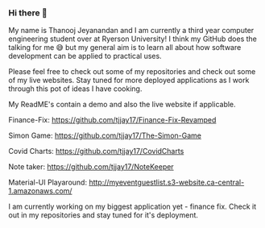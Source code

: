 ### Hi there 👋

<!--
**tjjay17/tjjay17** is a ✨ _special_ ✨ repository because its `README.md` (this file) appears on your GitHub profile. -->
My name is Thanooj Jeyanandan and I am currently a third year computer engineering student over at Ryerson University!
I think my GitHub does the talking for me 😅 but my general aim is to learn all about how software development can be applied to practical uses.

Please feel free to check out some of my repositories and check out some of my live websites. 
Stay tuned for more deployed applications as I work through this pot of ideas I have cooking.

My ReadME's contain a demo and also the live website if applicable.

Finance-Fix: https://github.com/tjjay17/Finance-Fix-Revamped

Simon Game: https://github.com/tjjay17/The-Simon-Game

Covid Charts: https://github.com/tjjay17/CovidCharts

Note taker: https://github.com/tjjay17/NoteKeeper

Material-UI Playaround: http://myeventguestlist.s3-website.ca-central-1.amazonaws.com/


I am currently working on my biggest application yet - finance fix. Check it out in my repositories and stay tuned for it's deployment.
